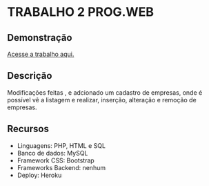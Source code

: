 # TRABALHO 2 PROG.WEB
## Demonstração

[Acesse a trabalho aqui.](http://immense-basin-00390.herokuapp.com/index.php)

## Descrição

Modificações feitas , e adcionado um cadastro de empresas, onde é possível vê a listagem e realizar, inserção, alteração e remoção de empresas.

## Recursos

- Linguagens: PHP, HTML e SQL
- Banco de dados: MySQL
- Framework CSS: Bootstrap
- Frameworks Backend: nenhum
- Deploy: Heroku






